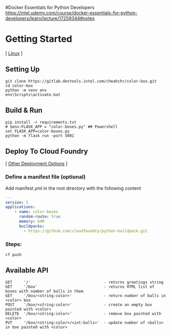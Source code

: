
#Docker Essentials for Python Developers
https://intel.udemy.com/course/docker-essentials-for-python-developers/learn/lecture/17259344#notes

# Getting Started
[ [Linux](GettingStartedLinux) ]
## Setting Up
``` shell
git clone https://gitlab.devtools.intel.com/cheahchr/color-box.git
cd color-box
python -m venv env
env\Scripts\activate.bat
```
## Build & Run
``` shell
pip install -r requirements.txt
# $env:FLASK_APP = "color-boxes.py" ## Powershell
set FLASK_APP=color-boxes.py
python -m flask run -port 5001
```

## Deploy To Cloud Foundry
[ [Other Deployment Options](DeploymentOptions) ]   
### Define a manifest file (optional)
Add manifest.yml in the root directory with the following content
``` yaml
---
version: 1
applications:
    - name: color-boxes
      random-route: true
      memory: 64M
      buildpacks: 
        - https://github.com/cloudfoundry/python-buildpack.git
```

### Steps:
``` shell
cf push
```

## Available API
```
GET     '/'                                - returns greetings string
GET     '/box'                             - returns HTML list of boxes with number of balls in them
GET     '/box/<string:color>'              - return number of balls in <color> box
POST    '/box/<string:color>'              - create an empty box painted with <color>
DELETE  '/box/<string:color>'              - remove box painted with <color>
PUT     '/box/<string:color>/<int:balls>'  - update number of <balls> in box painted with <color>
```